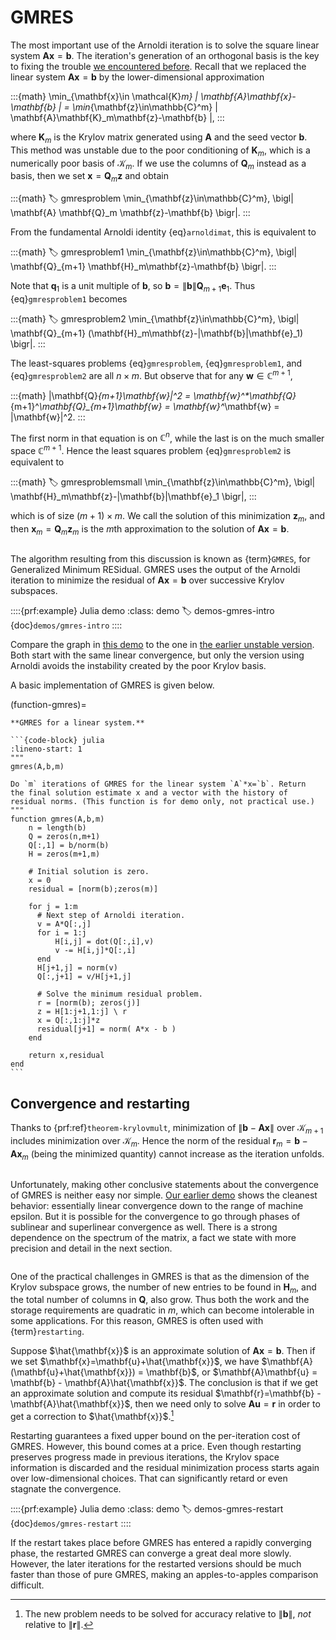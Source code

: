 # GMRES

The most important use of the Arnoldi iteration is to solve the square linear system $\mathbf{A}\mathbf{x}=\mathbf{b}$. The iteration's generation of an orthogonal basis is the key to fixing the trouble [we encountered before](demos/subspace-unstable). Recall that we replaced the linear system $\mathbf{A}\mathbf{x}=\mathbf{b}$ by the lower-dimensional approximation

:::{math}
\min_{\mathbf{x}\in \mathcal{K}_m} \|  \mathbf{A}\mathbf{x}-\mathbf{b}  \| = \min_{\mathbf{z}\in\mathbb{C}^m} \|   \mathbf{A}\mathbf{K}_m\mathbf{z}-\mathbf{b}  \|,
:::

where $\mathbf{K}_m$ is the Krylov matrix generated using $\mathbf{A}$ and the seed vector $\mathbf{b}$.  This method was unstable due to the poor conditioning of $\mathbf{K}_m$, which is a numerically poor basis of $\mathcal{K}_m$. If we use the columns of $\mathbf{Q}_m$ instead as a basis, then we set $\mathbf{x}=\mathbf{Q}_m\mathbf{z}$ and obtain

:::{math}
:label: gmresproblem
\min_{\mathbf{z}\in\mathbb{C}^m}\, \bigl\| \mathbf{A} \mathbf{Q}_m \mathbf{z}-\mathbf{b}  \bigr\|.
:::

From the fundamental Arnoldi identity {eq}`arnoldimat`, this is equivalent to

:::{math}
:label: gmresproblem1
\min_{\mathbf{z}\in\mathbb{C}^m}\, \bigl\| \mathbf{Q}_{m+1} \mathbf{H}_m\mathbf{z}-\mathbf{b} \bigr\|.
:::

Note that $\mathbf{q}_1$ is a unit multiple of $\mathbf{b}$, so $\mathbf{b} = \|\mathbf{b}\| \mathbf{Q}_{m+1}\mathbf{e}_1$. Thus {eq}`gmresproblem1` becomes

:::{math}
:label: gmresproblem2
\min_{\mathbf{z}\in\mathbb{C}^m}\, \bigl\| \mathbf{Q}_{m+1} (\mathbf{H}_m\mathbf{z}-\|\mathbf{b}\|\mathbf{e}_1) \bigr\|.
:::


The least-squares problems {eq}`gmresproblem`,  {eq}`gmresproblem1`, and {eq}`gmresproblem2` are all $n\times m$. But observe that for any $\mathbf{w}\in\mathbb{C}^{m+1}$,

:::{math}
  \|\mathbf{Q}_{m+1}\mathbf{w}\|^2 = \mathbf{w}^*\mathbf{Q}_{m+1}^*\mathbf{Q}_{m+1}\mathbf{w} = \mathbf{w}^*\mathbf{w} = \|\mathbf{w}\|^2.
:::

The first norm in that equation is on $\mathbb{C}^n$, while the last is on the much smaller space $\mathbb{C}^{m+1}$. Hence the least squares problem {eq}`gmresproblem2` is equivalent to

:::{math}
  :label: gmresproblemsmall
  \min_{\mathbf{z}\in\mathbb{C}^m}\, \bigl\| \mathbf{H}_m\mathbf{z}-\|\mathbf{b}\|\mathbf{e}_1 \bigr\|,
:::

which is of size $(m+1)\times m$. We call the solution of this minimization $\mathbf{z}_m$, and then $\mathbf{x}_m=\mathbf{Q}_m \mathbf{z}_m$ is the $m$th approximation to the solution of $\mathbf{A}\mathbf{x}=\mathbf{b}$.

```{index} GMRES
```
The algorithm resulting from this discussion is known as {term}`GMRES`, for Generalized Minimum RESidual. GMRES uses the output of the Arnoldi iteration to minimize the residual of $\mathbf{A}\mathbf{x}=\mathbf{b}$ over successive Krylov subspaces.


::::{prf:example} Julia demo
:class: demo
:label: demos-gmres-intro
{doc}`demos/gmres-intro`
::::


Compare the graph in [this demo](demos/gmres-intro.ipynb)  to the one in [the earlier unstable version](demos/subspace-unstable.ipynb). Both start with the same linear convergence, but only the version using Arnoldi avoids the instability created by the poor Krylov basis.

A basic implementation of GMRES is given below.

(function-gmres)=
````{proof:function} gmres
**GMRES for a linear system.**

```{code-block} julia
:lineno-start: 1
"""
gmres(A,b,m)

Do `m` iterations of GMRES for the linear system `A`*x=`b`. Return
the final solution estimate x and a vector with the history of
residual norms. (This function is for demo only, not practical use.)
"""
function gmres(A,b,m)
    n = length(b)
    Q = zeros(n,m+1)
    Q[:,1] = b/norm(b)
    H = zeros(m+1,m)

    # Initial solution is zero.
    x = 0
    residual = [norm(b);zeros(m)]
    
    for j = 1:m
      # Next step of Arnoldi iteration.
      v = A*Q[:,j]
      for i = 1:j
          H[i,j] = dot(Q[:,i],v)
          v -= H[i,j]*Q[:,i]
      end
      H[j+1,j] = norm(v)
      Q[:,j+1] = v/H[j+1,j]

      # Solve the minimum residual problem.
      r = [norm(b); zeros(j)]
      z = H[1:j+1,1:j] \ r
      x = Q[:,1:j]*z
      residual[j+1] = norm( A*x - b )
    end

    return x,residual
end
```
````

## Convergence and restarting

Thanks to {prf:ref}`theorem-krylovmult`, minimization of $\|\mathbf{b}-\mathbf{A}\mathbf{x}\|$ over $\mathcal{K}_{m+1}$ includes minimization over $\mathcal{K}_m$. Hence the norm of the residual $\mathbf{r}_m = \mathbf{b} - \mathbf{A}\mathbf{x}_m$ (being the minimized quantity) cannot increase as the iteration unfolds.

```{index} convergence rate!linear
```

Unfortunately, making other conclusive statements about the convergence of GMRES is neither easy nor simple. [Our earlier demo](demos/gmres-intro.ipynb) shows the cleanest behavior: essentially linear convergence down to the range of machine epsilon. But it is possible for the convergence to go through phases of sublinear and superlinear convergence as well. There is a strong dependence on the spectrum of the matrix, a fact we state with more precision and detail in the next section.

```{index} GMRES!restarting
```

One of the practical challenges in GMRES is that as the dimension of the Krylov subspace grows, the number of new entries to be found in $\mathbf{H}_m$, and the total number of columns in $\mathbf{Q}$, also grow. Thus both the work and the storage requirements are quadratic in $m$, which can become intolerable in some applications. For this reason, GMRES is often used with {term}`restarting`.

Suppose $\hat{\mathbf{x}}$ is an approximate solution of $\mathbf{A}\mathbf{x}=\mathbf{b}$. Then if we set $\mathbf{x}=\mathbf{u}+\hat{\mathbf{x}}$, we have $\mathbf{A}(\mathbf{u}+\hat{\mathbf{x}}) = \mathbf{b}$, or $\mathbf{A}\mathbf{u} = \mathbf{b} - \mathbf{A}\hat{\mathbf{x}}$. The conclusion is that if we get an approximate solution and compute its residual $\mathbf{r}=\mathbf{b} - \mathbf{A}\hat{\mathbf{x}}$, then we need only to solve $\mathbf{A}\mathbf{u} = \mathbf{r}$ in order to get a correction to $\hat{\mathbf{x}}$.[^relativerestart]

[^relativerestart]: The new problem needs to be solved for accuracy relative to $\|\mathbf{b}\|$, *not* relative to $\|\mathbf{r}\|$.

Restarting guarantees a fixed upper bound on the per-iteration cost of GMRES. However, this bound comes at a price. Even though restarting preserves progress made in previous iterations, the Krylov space information is discarded and the residual minimization process starts again over low-dimensional choices. That can significantly retard or even stagnate the convergence. 

::::{prf:example} Julia demo
:class: demo
:label: demos-gmres-restart
{doc}`demos/gmres-restart`
::::

If the restart takes place before GMRES has entered a rapidly converging phase, the restarted GMRES can converge a great deal more slowly. However, the later iterations for the restarted versions should be much faster than those of pure GMRES, making an apples-to-apples comparison difficult.

<!-- There are other ways to avoid the growth in computational effort as the GMRES/Arnoldi iteration proceeds. Three of the more popular variations are abbreviated CGS, BiCGSTAB, and QMR, and these are also implemented in MATLAB. We do not describe them in this book. -->

<!-- 

\begin{exercises}
	\input{krylov/exercises/GMRES}
\end{exercises} -->
